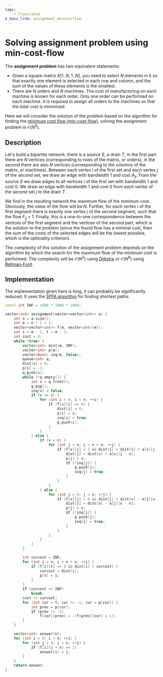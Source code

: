 ```yaml
---
tags:
    - Translated
e_maxx_link: assignment_mincostflow
---
```


# Solving assignment problem using min-cost-flow

The **assignment problem** has two equivalent statements:

-   Given a square matrix $A[1..N, 1..N]$, you need to select $N$ elements in it so that exactly one element is selected in each row and column, and the sum of the values of these elements is the smallest.
-   There are $N$ orders and $N$ machines. The cost of manufacturing on each machine is known for each order. Only one order can be performed on each machine. It is required to assign all orders to the machines so that the total cost is minimized.

Here we will consider the solution of the problem based on the algorithm for finding the [minimum cost flow (min-cost-flow)](min_cost_flow.md), solving the assignment problem in $\mathcal{O}(N^5)$.

## Description

Let's build a bipartite network: there is a source $S$, a drain $T$, in the first part there are $N$ vertices (corresponding to rows of the matrix, or orders), in the second there are also $N$ vertices (corresponding to the columns of the matrix, or machines). Between each vertex $i$ of the first set and each vertex $j$ of the second set, we draw an edge with bandwidth 1 and cost $A_{ij}$. From the source $S$ we draw edges to all vertices $i$ of the first set with bandwidth 1 and cost 0. We draw an edge with bandwidth 1 and cost 0 from each vertex of the second set $j$ to the drain $T$.

We find in the resulting network the maximum flow of the minimum cost. Obviously, the value of the flow will be $N$. Further, for each vertex $i$ of the first segment there is exactly one vertex $j$ of the second segment, such that the flow $F_{ij}$ = 1. Finally, this is a one-to-one correspondence between the vertices of the first segment and the vertices of the second part, which is the solution to the problem (since the found flow has a minimal cost, then the sum of the costs of the selected edges will be the lowest possible, which is the optimality criterion).

The complexity of this solution of the assignment problem depends on the algorithm by which the search for the maximum flow of the minimum cost is performed. The complexity will be $\mathcal{O}(N^5)$ using [Dijkstra](dijkstra.md) or $\mathcal{O}(N^6)$ using [Bellman-Ford](bellman_ford.md).

## Implementation

The implementation given here is long, it can probably be significantly reduced. It uses the [SPFA algorithm](bellman_ford.md) for finding shortest paths.

```cpp
const int INF = 1000 * 1000 * 1000;

vector<int> assignment(vector<vector<int>> a) {
    int n = a.size();
    int m = n * 2 + 2;
    vector<vector<int>> f(m, vector<int>(m));
    int s = m - 2, t = m - 1;
    int cost = 0;
    while (true) {
        vector<int> dist(m, INF);
        vector<int> p(m);
        vector<bool> inq(m, false);
        queue<int> q;
        dist[s] = 0;
        p[s] = -1;
        q.push(s);
        while (!q.empty()) {
            int v = q.front();
            q.pop();
            inq[v] = false;
            if (v == s) {
                for (int i = 0; i < n; ++i) {
                    if (f[s][i] == 0) {
                        dist[i] = 0;
                        p[i] = s;
                        inq[i] = true;
                        q.push(i);
                    }
                }
            } else {
                if (v < n) {
                    for (int j = n; j < n + n; ++j) {
                        if (f[v][j] < 1 && dist[j] > dist[v] + a[v][j - n]) {
                            dist[j] = dist[v] + a[v][j - n];
                            p[j] = v;
                            if (!inq[j]) {
                                q.push(j);
                                inq[j] = true;
                            }
                        }
                    }
                } else {
                    for (int j = 0; j < n; ++j) {
                        if (f[v][j] < 0 && dist[j] > dist[v] - a[j][v - n]) {
                            dist[j] = dist[v] - a[j][v - n];
                            p[j] = v;
                            if (!inq[j]) {
                                q.push(j);
                                inq[j] = true;
                            }
                        }
                    }
                }
            }
        }

        int curcost = INF;
        for (int i = n; i < n + n; ++i) {
            if (f[i][t] == 0 && dist[i] < curcost) {
                curcost = dist[i];
                p[t] = i;
            }
        }
        if (curcost == INF)
            break;
        cost += curcost;
        for (int cur = t; cur != -1; cur = p[cur]) {
            int prev = p[cur];
            if (prev != -1)
                f[cur][prev] = -(f[prev][cur] = 1);
        }
    }

    vector<int> answer(n);
    for (int i = 0; i < n; ++i) {
        for (int j = 0; j < n; ++j) {
            if (f[i][j + n] == 1)
                answer[i] = j;
        }
    }
    return answer;
}
```

